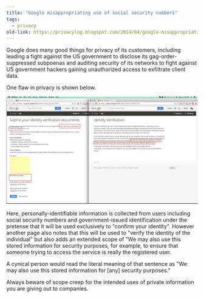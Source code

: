 ```yaml
---
title: "Google misappropriating use of social security numbers"
tags:
  - privacy
old-link: https://privacylog.blogspot.com/2014/04/google-misappropriating-use-of-social.html
---
```


Google does many good things for privacy of its customers, including leading a fight against the US government to disclose its gag-order-suppressed subpoenas and auditing security of its networks to fight against US government hackers gaining unauthorized access to exfiltrate client data.

One flaw in privacy is shown below.

![Google misappropriating use of social security numbers](/assets/images/2014-04-21-google-misappropriates-ssn.webp)

Here, personally-identifiable information is collected from users including social security numbers and government-issued identification under the pretense that it will be used exclusively to "confirm your identity". However another page also notes that this will be used to "verify the identity of the individual" but also adds an extended scope of "We may also use this stored information for security purposes, for example, to ensure that someone trying to access the service is really the registered user.

A cynical person would read the literal meaning of that sentence as "We may also use this stored information for [any] security purposes."

Always beware of scope creep for the intended uses of private information you are giving out to companies.
